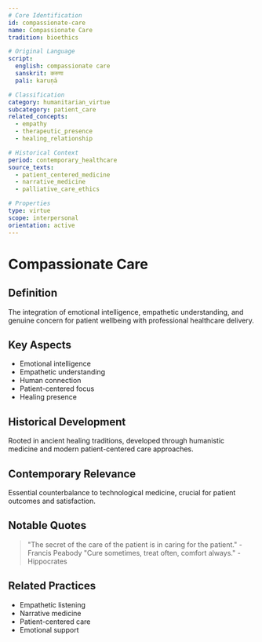 ```yaml
---
# Core Identification
id: compassionate-care
name: Compassionate Care
tradition: bioethics

# Original Language
script:
  english: compassionate care
  sanskrit: करुणा
  pali: karuṇā

# Classification
category: humanitarian_virtue
subcategory: patient_care
related_concepts:
  - empathy
  - therapeutic_presence
  - healing_relationship

# Historical Context
period: contemporary_healthcare
source_texts:
  - patient_centered_medicine
  - narrative_medicine
  - palliative_care_ethics

# Properties
type: virtue
scope: interpersonal
orientation: active
---
```


# Compassionate Care

## Definition
The integration of emotional intelligence, empathetic understanding, and genuine concern for patient wellbeing with professional healthcare delivery.

## Key Aspects
- Emotional intelligence
- Empathetic understanding
- Human connection
- Patient-centered focus
- Healing presence

## Historical Development
Rooted in ancient healing traditions, developed through humanistic medicine and modern patient-centered care approaches.

## Contemporary Relevance
Essential counterbalance to technological medicine, crucial for patient outcomes and satisfaction.

## Notable Quotes
> "The secret of the care of the patient is in caring for the patient." - Francis Peabody
> "Cure sometimes, treat often, comfort always." - Hippocrates

## Related Practices
- Empathetic listening
- Narrative medicine
- Patient-centered care
- Emotional support